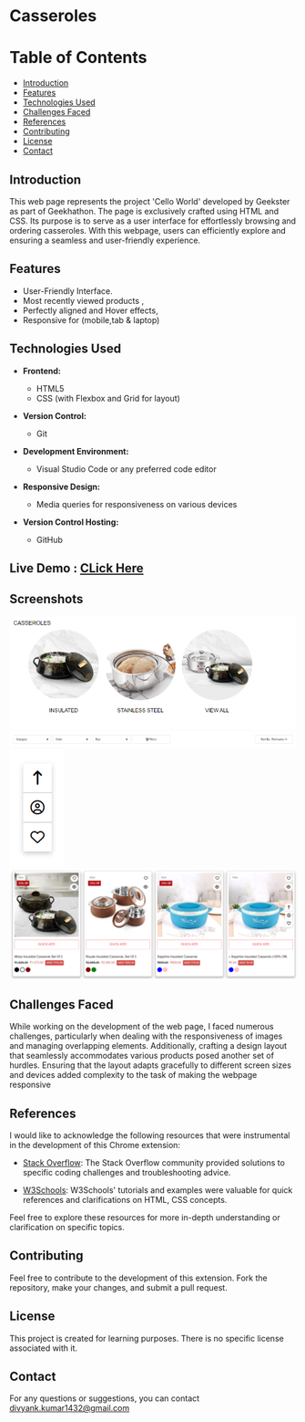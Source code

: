 # Casseroles 

# Table of Contents
  - [Introduction](#introduction)
  - [Features](#features)
  - [Technologies Used](#technologies-used)
  - [Challenges Faced](#challenges-faced)
  - [References](#references)
  - [Contributing](#contributing)
  - [License](#license)
  - [Contact](#contact)

## Introduction
This web page represents the project 'Cello World' developed by Geekster as part of Geekhathon. The page is exclusively crafted using HTML and CSS. Its purpose is to serve as a user interface for effortlessly browsing and ordering casseroles. With this webpage, users can efficiently explore and ensuring a seamless and user-friendly experience.

## Features

- User-Friendly Interface.
- Most recently viewed products ,
- Perfectly aligned and Hover effects,
- Responsive for (mobile,tab & laptop)

## Technologies Used

- **Frontend:**
  - HTML5
  - CSS (with Flexbox and Grid for layout)

- **Version Control:**
  - Git

- **Development Environment:**
  - Visual Studio Code or any preferred code editor

- **Responsive Design:**
  - Media queries for responsiveness on various devices

- **Version Control Hosting:**
  - GitHub

## Live Demo : <a href="https://lok-ii.github.io/JavaScriptProjectsCollection/Flipkart/index.html"> CLick Here </a>


## Screenshots
![Local Image](./Casserole%20ss/Screenshot%202023-12-07%20134418.png)
![Local Image](./Casserole%20ss/Screenshot%202023-12-07%20134606.png)
![Local Image](./Casserole%20ss/Screenshot%202023-12-07%20134703.png)
![Local Image](./Casserole%20ss/Screenshot%202023-12-07%20134815.png)

## Challenges Faced

While working on the development of the web page, I faced numerous challenges, particularly when dealing with the responsiveness of images and managing overlapping elements. Additionally, crafting a design layout that seamlessly accommodates various products posed another set of hurdles. Ensuring that the layout adapts gracefully to different screen sizes and devices added complexity to the task of making the webpage responsive

## References

I would like to acknowledge the following resources that were instrumental in the development of this Chrome extension:

- [Stack Overflow](https://stackoverflow.com/): The Stack Overflow community provided solutions to specific coding challenges and troubleshooting advice.

- [W3Schools](https://www.w3schools.com/): W3Schools' tutorials and examples were valuable for quick references and clarifications on HTML, CSS concepts.


Feel free to explore these resources for more in-depth understanding or clarification on specific topics.


## Contributing

Feel free to contribute to the development of this extension. Fork the repository, make your changes, and submit a pull request.

## License

This project is created for learning purposes. There is no specific license associated with it.

## Contact

For any questions or suggestions, you can contact divyank.kumar1432@gmail.com